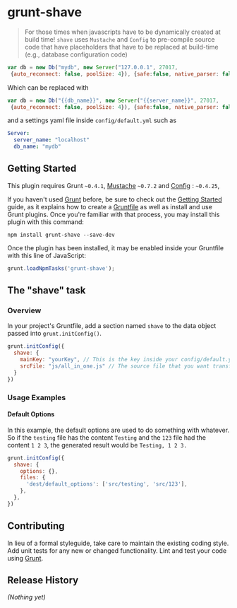 # grunt-shave

> For those times when javascripts have to be dynamically created at build time!
> `shave` uses `Mustache` and `Config` to pre-compile source code that have
> placeholders that have to be replaced at build-time (e.g., database configuration code)

```js
var db = new Db("mydb", new Server("127.0.0.1", 27017,
 {auto_reconnect: false, poolSize: 4}), {safe:false, native_parser: false});
```

Which can be replaced with

```js
var db = new Db("{{db_name}}", new Server("{{server_name}}", 27017,
 {auto_reconnect: false, poolSize: 4}), {safe:false, native_parser: false});
```
and a settings yaml file inside `config/default.yml` such as

```yaml
Server:
  server_name: "localhost"
  db_name: "mydb"
```

## Getting Started
This plugin requires Grunt `~0.4.1`, [Mustache](https://github.com/janl/mustache.js) `~0.7.2` and [Config](https://github.com/lorenwest/node-config) : `~0.4.25`,

If you haven't used [Grunt](http://gruntjs.com/) before, be sure to check out the [Getting Started](http://gruntjs.com/getting-started) guide, as it explains how to create a [Gruntfile](http://gruntjs.com/sample-gruntfile) as well as install and use Grunt plugins. Once you're familiar with that process, you may install this plugin with this command:

```shell
npm install grunt-shave --save-dev
```

Once the plugin has been installed, it may be enabled inside your Gruntfile with this line of JavaScript:

```js
grunt.loadNpmTasks('grunt-shave');
```

## The "shave" task

### Overview
In your project's Gruntfile, add a section named `shave` to the data object passed into `grunt.initConfig()`.

```js
grunt.initConfig({
  shave: {
    mainKey: "yourKey", // This is the key inside your config/default.yaml that you want to use as template
    srcFile: "js/all_in_one.js" // The source file that you want transformed (after replacing placeholders)
  }
})
```

### Usage Examples

#### Default Options
In this example, the default options are used to do something with whatever. So if the `testing` file has the content `Testing` and the `123` file had the content `1 2 3`, the generated result would be `Testing, 1 2 3.`

```js
grunt.initConfig({
  shave: {
    options: {},
    files: {
      'dest/default_options': ['src/testing', 'src/123'],
    },
  },
})
```

## Contributing
In lieu of a formal styleguide, take care to maintain the existing coding style. Add unit tests for any new or changed functionality. Lint and test your code using [Grunt](http://gruntjs.com/).

## Release History
_(Nothing yet)_
